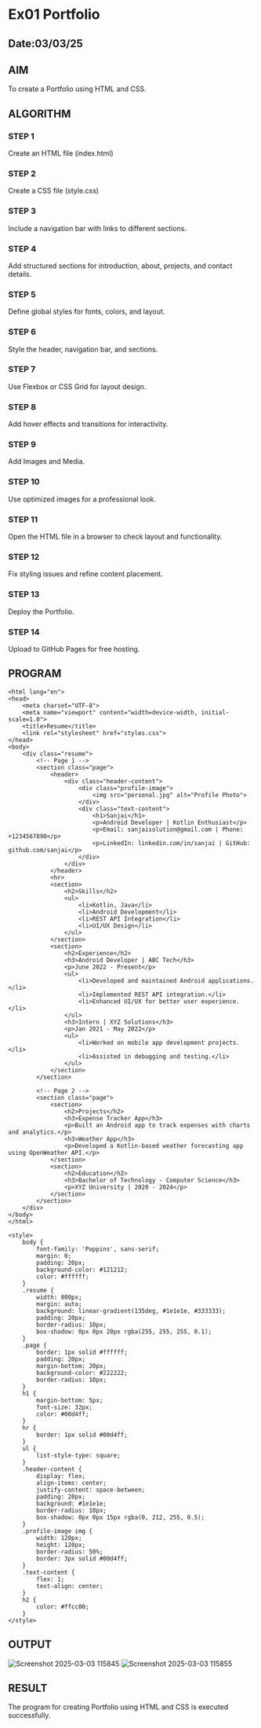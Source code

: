 # Ex01 Portfolio
## Date:03/03/25

## AIM
To create a Portfolio using HTML and CSS.

## ALGORITHM
### STEP 1
Create an HTML file (index.html)

### STEP 2
Create a CSS file (style.css)

### STEP 3
Include a navigation bar with links to different sections.

### STEP 4
Add structured sections for introduction, about, projects, and contact details.

### STEP 5
Define global styles for fonts, colors, and layout.

### STEP 6
Style the header, navigation bar, and sections.

### STEP 7
Use Flexbox or CSS Grid for layout design.

### STEP 8
Add hover effects and transitions for interactivity.

### STEP 9
Add Images and Media.

### STEP 10
Use optimized images for a professional look.

### STEP 11
Open the HTML file in a browser to check layout and functionality.

### STEP 12
Fix styling issues and refine content placement.

### STEP 13
Deploy the Portfolio.

### STEP 14
Upload to GitHub Pages for free hosting.

## PROGRAM
```<!DOCTYPE html>
<html lang="en">
<head>
    <meta charset="UTF-8">
    <meta name="viewport" content="width=device-width, initial-scale=1.0">
    <title>Resume</title>
    <link rel="stylesheet" href="styles.css">
</head>
<body>
    <div class="resume">
        <!-- Page 1 -->
        <section class="page">
            <header>
                <div class="header-content">
                    <div class="profile-image">
                        <img src="personal.jpg" alt="Profile Photo">
                    </div>
                    <div class="text-content">
                        <h1>Sanjai</h1>
                        <p>Android Developer | Kotlin Enthusiast</p>
                        <p>Email: sanjaisolution@gmail.com | Phone: +1234567890</p>
                        <p>LinkedIn: linkedin.com/in/sanjai | GitHub: github.com/sanjai</p>
                    </div>
                </div>
            </header>
            <hr>
            <section>
                <h2>Skills</h2>
                <ul>
                    <li>Kotlin, Java</li>
                    <li>Android Development</li>
                    <li>REST API Integration</li>
                    <li>UI/UX Design</li>
                </ul>
            </section>
            <section>
                <h2>Experience</h2>
                <h3>Android Developer | ABC Tech</h3>
                <p>June 2022 - Present</p>
                <ul>
                    <li>Developed and maintained Android applications.</li>
                    <li>Implemented REST API integration.</li>
                    <li>Enhanced UI/UX for better user experience.</li>
                </ul>
                <h3>Intern | XYZ Solutions</h3>
                <p>Jan 2021 - May 2022</p>
                <ul>
                    <li>Worked on mobile app development projects.</li>
                    <li>Assisted in debugging and testing.</li>
                </ul>
            </section>
        </section>
        
        <!-- Page 2 -->
        <section class="page">
            <section>
                <h2>Projects</h2>
                <h3>Expense Tracker App</h3>
                <p>Built an Android app to track expenses with charts and analytics.</p>
                <h3>Weather App</h3>
                <p>Developed a Kotlin-based weather forecasting app using OpenWeather API.</p>
            </section>
            <section>
                <h2>Education</h2>
                <h3>Bachelor of Technology - Computer Science</h3>
                <p>XYZ University | 2020 - 2024</p>
            </section>
        </section>
    </div>
</body>
</html>

<style>
    body {
        font-family: 'Poppins', sans-serif;
        margin: 0;
        padding: 20px;
        background-color: #121212;
        color: #ffffff;
    }
    .resume {
        width: 800px;
        margin: auto;
        background: linear-gradient(135deg, #1e1e1e, #333333);
        padding: 20px;
        border-radius: 10px;
        box-shadow: 0px 0px 20px rgba(255, 255, 255, 0.1);
    }
    .page {
        border: 1px solid #ffffff;
        padding: 20px;
        margin-bottom: 20px;
        background-color: #222222;
        border-radius: 10px;
    }
    h1 {
        margin-bottom: 5px;
        font-size: 32px;
        color: #00d4ff;
    }
    hr {
        border: 1px solid #00d4ff;
    }
    ul {
        list-style-type: square;
    }
    .header-content {
        display: flex;
        align-items: center;
        justify-content: space-between;
        padding: 20px;
        background: #1e1e1e;
        border-radius: 10px;
        box-shadow: 0px 0px 15px rgba(0, 212, 255, 0.5);
    }
    .profile-image img {
        width: 120px;
        height: 120px;
        border-radius: 50%;
        border: 3px solid #00d4ff;
    }
    .text-content {
        flex: 1;
        text-align: center;
    }
    h2 {
        color: #ffcc00;
    }
</style>

```

## OUTPUT
![Screenshot 2025-03-03 115845](https://github.com/user-attachments/assets/dc867be5-0620-4584-92ab-d85977478225)
![Screenshot 2025-03-03 115855](https://github.com/user-attachments/assets/4910da5a-53fa-4629-b05c-2c3bedbffaad)


## RESULT
The program for creating Portfolio using HTML and CSS is executed successfully.
